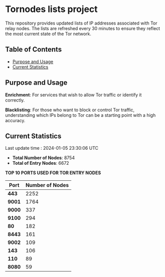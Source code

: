 # Tornodes lists project

This repository provides updated lists of IP addresses associated with Tor relay nodes. The lists are refreshed every 30 minutes to ensure they reflect the most current state of the Tor network.

## Table of Contents

- [Purpose and Usage](#purpose-and-usage)
- [Current Statistics](#current-statistics)


## Purpose and Usage

**Enrichment**: For services that wish to allow Tor traffic or identify it correctly.

**Blacklisting**: For those who want to block or control Tor traffic, understanding which IPs belong to Tor can be a starting point with a high accuracy.

## Current Statistics

Last update time : 2024-01-05 23:30:06 UTC

- **Total Number of Nodes**: 8754
- **Total of Entry Nodes**: 6672

**TOP 10 PORTS USED FOR TOR ENTRY NODES**

| **Port** | **Number of Nodes** |
|------|-----------------|
| **443**   | 2252  |
| **9001**   | 1764  |
| **9000**   | 337  |
| **9100**   | 294  |
| **80**   | 182  |
| **8443**   | 161  |
| **9002**   | 109  |
| **143**   | 106  |
| **110**   | 89  |
| **8080**   | 59  |

